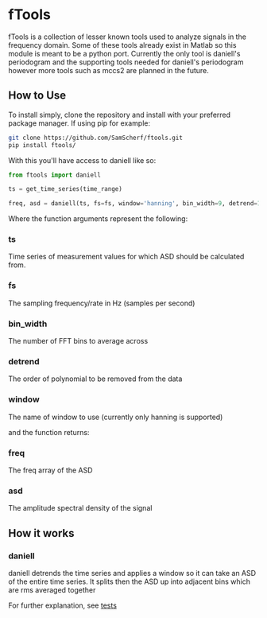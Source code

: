 # fTools

fTools is a collection of lesser known tools used to analyze signals in the frequency domain. Some of these tools already exist in Matlab so this module is meant to be a python port. Currently the only tool is daniell's periodogram and the supporting tools needed for daniell's periodogram however more tools such as mccs2 are planned in the future.

## How to Use

To install simply, clone the repository and install with your preferred package manager. If using pip for example:

```bash
git clone https://github.com/SamScherf/ftools.git
pip install ftools/
```

With this you'll have access to daniell like so:

```python
from ftools import daniell

ts = get_time_series(time_range)

freq, asd = daniell(ts, fs=fs, window='hanning', bin_width=9, detrend=1)
```

Where the function arguments represent the following:

### ts

Time series of measurement values for which ASD should be calculated from.

### fs

The sampling frequency/rate in Hz (samples per second)

### bin_width

The number of FFT bins to average across

### detrend

The order of polynomial to be removed from the data

### window

The name of window to use (currently only hanning is supported)


and the function returns:

### freq

The freq array of the ASD

### asd

The amplitude spectral density of the signal

## How it works

### daniell

daniell detrends the time series and applies a window so it can take an
ASD of the entire time series. It splits then the ASD up into adjacent bins
which are rms averaged together

For further explanation, see [tests](https://github.com/SamScherf/ftools/tree/main/tests)
